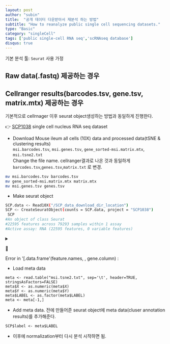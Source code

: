 ```yaml
---
layout: post
author: "subin"
title:  "공개 데이터 다운받아서 재분석 하는 방법"
subtitle: "How to reanalyze public single cell sequencing datasets."
type: "Basic"
category: "singleCell"
tags: ['public single-cell RNA seq','scRNAseq database']
disqus: true
---
```


기본 분석 툴: `Seurat` 사용 가정

## Raw data(.fastq) 제공하는 경우

## Cellranger results(barcodes.tsv, gene.tsv, matrix.mtx) 제공하는 경우
기본적으로 cellrnager 이후 seurat object생성하는 방법과 동일하게 진행한다.

:point_right: [SCP1038](https://singlecell.broadinstitute.org/single_cell/study/SCP1038/the-human-and-mouse-enteric-nervous-system-at-single-cell-resolution#study-download) single cell nucleus RNA seq dataset
- Download Mouse ileum all cells (10X) data and processed data(tSNE & clustering results)<br/>
 `msi.barcodes.tsv`, `msi.genes.tsv`, `gene_sorted-msi.matrix.mtx`, `msi.tsne2.txt`<br/>
Change the file name. cellranger결과로 나온 것과 동일하게 `barcodes.tsv`,`genes.tsv`,`matrix.txt` 로 변경.
```bash
mv msi.barcodes.tsv barcodes.tsv
mv gene_sorted-msi.matrix.mtx matrix.mtx
mv msi.genes.tsv genes.tsv
```
- Make seurat object
```bash
SCP.data <- Read10X("/SCP_data_download_dir_location")
SCP <- CreateSeuratObject(counts = SCP.data, project = "SCP1038")
 SCP
#An object of class Seurat 
#22595 features across 79293 samples within 1 assay 
#Active assay: RNA (22595 features, 0 variable features)
```
<details>
<summary> <p>&#x1F6A8;</p> Error in '[.data.frame'(feature.names, , gene.column) : </summary>
<div markdown="1">
`Read10X` 불러들여오는데 다음과 같이 error가 난다면 genes.tsv 파일을 열어서 column이 몇개인지 확인해보자. 한 column밖에 없다면 `gene.column=1` 옵션을 추가해주자.
```bash
SCP.data <- Read10X("/SCP_data_download_dir_location")
Error in `[.data.frame`(feature.names, , gene.column) : 
  undefined columns selected
```
<br/>
```bash
$ head genes.tsv
0610007P14Rik
0610009B22Rik
0610009L18Rik
0610009O20Rik
0610010F05Rik
0610012D04Rik
0610012G03Rik
0610025J13Rik
0610030E20Rik
0610031O16Rik
```
</div>
</details>

- Load meta data
```
meta <- read.table("msi.tsne2.txt", sep='\t', header=TRUE, stringsAsFactors=FALSE)
meta$X <- as.numeric(meta$X)
meta$Y <- as.numeric(meta$Y)
meta$LABEL <- as.factor(meta$LABEL)
meta <- meta[-1,]
```
- Add meta data. 전에 만들어준 seurat object에 meta data(cluser annotation results)를 추가해준다. 
```
SCP$label <- meta$LABEL
```
- 이후에 normalization부터 다시 분석 시작하면 됨. 